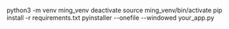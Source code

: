 python3 -m venv ming_venv
deactivate
source ming_venv/bin/activate
pip install -r requirements.txt
pyinstaller --onefile --windowed your_app.py

